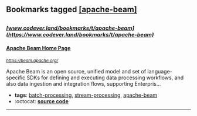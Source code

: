 ## Bookmarks tagged [[apache-beam]](https://www.codever.land/search?q=[apache-beam])

_<sup><sup>[www.codever.land/bookmarks/t/apache-beam](https://www.codever.land/bookmarks/t/apache-beam)</sup></sup>_
---
#### [Apache Beam Home Page](https://beam.apache.org/)
_<sup>https://beam.apache.org/</sup>_

Apache Beam is an open source, unified model and set of language-specific SDKs for defining and executing data processing workflows, and also data ingestion and integration flows, supporting Enterpris...
* **tags**: [batch-processing](../tagged/batch-processing.md), [stream-processing](../tagged/stream-processing.md), [apache-beam](../tagged/apache-beam.md)
* :octocat: **[source code](https://github.com/apache/beam)**
---
